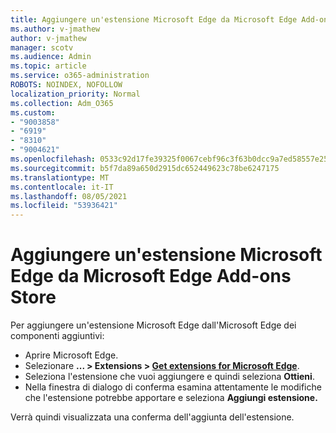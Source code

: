 ```yaml
---
title: Aggiungere un'estensione Microsoft Edge da Microsoft Edge Add-ons Store
ms.author: v-jmathew
author: v-jmathew
manager: scotv
ms.audience: Admin
ms.topic: article
ms.service: o365-administration
ROBOTS: NOINDEX, NOFOLLOW
localization_priority: Normal
ms.collection: Adm_O365
ms.custom:
- "9003858"
- "6919"
- "8310"
- "9004621"
ms.openlocfilehash: 0533c92d17fe39325f0067cebf96c3f63b0dcc9a7ed58557e2557ef75aad55e6
ms.sourcegitcommit: b5f7da89a650d2915dc652449623c78be6247175
ms.translationtype: MT
ms.contentlocale: it-IT
ms.lasthandoff: 08/05/2021
ms.locfileid: "53936421"
---
```

# <a name="add-an-extension-to-microsoft-edge-from-the-microsoft-edge-add-ons-store"></a>Aggiungere un'estensione Microsoft Edge da Microsoft Edge Add-ons Store

Per aggiungere un'estensione Microsoft Edge dall'Microsoft Edge dei componenti aggiuntivi:

- Aprire Microsoft Edge.
- Selezionare **... > Extensions > [Get extensions for Microsoft Edge](https://go.microsoft.com/fwlink/?linkid=2136408)**.
- Seleziona l'estensione che vuoi aggiungere e quindi seleziona **Ottieni**.
- Nella finestra di dialogo di conferma esamina attentamente le modifiche che l'estensione potrebbe apportare e seleziona **Aggiungi estensione.**

Verrà quindi visualizzata una conferma dell'aggiunta dell'estensione.
